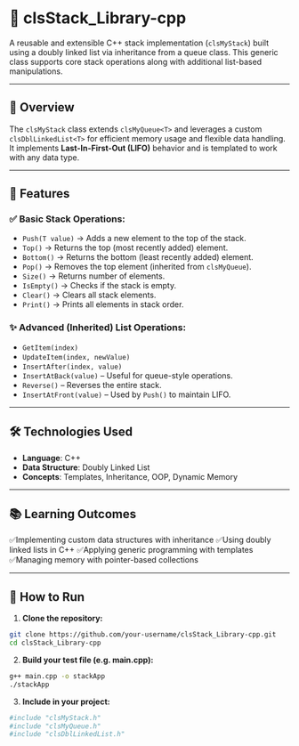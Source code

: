 # 📌 clsStack_Library-cpp

A reusable and extensible C++ stack implementation (`clsMyStack`) built using a doubly linked list via inheritance from a queue class. This generic class supports core stack operations along with additional list-based manipulations.

---

## 🌟 Overview

The `clsMyStack` class extends `clsMyQueue<T>` and leverages a custom `clsDblLinkedList<T>` for efficient memory usage and flexible data handling. It implements **Last-In-First-Out (LIFO)** behavior and is templated to work with any data type.

---

## 🚀 Features

### ✅ Basic Stack Operations:
- `Push(T value)` → Adds a new element to the top of the stack.
- `Top()` → Returns the top (most recently added) element.
- `Bottom()` → Returns the bottom (least recently added) element.
- `Pop()` → Removes the top element (inherited from `clsMyQueue`).
- `Size()` → Returns number of elements.
- `IsEmpty()` → Checks if the stack is empty.
- `Clear()` → Clears all stack elements.
- `Print()` → Prints all elements in stack order.

### ✨ Advanced (Inherited) List Operations:
- `GetItem(index)`
- `UpdateItem(index, newValue)`
- `InsertAfter(index, value)`
- `InsertAtBack(value)` – Useful for queue-style operations.
- `Reverse()` – Reverses the entire stack.
- `InsertAtFront(value)` – Used by `Push()` to maintain LIFO.

---

## 🛠 Technologies Used

- **Language**: C++
- **Data Structure**: Doubly Linked List
- **Concepts**: Templates, Inheritance, OOP, Dynamic Memory

---

## 📚 Learning Outcomes
✅Implementing custom data structures with inheritance
✅Using doubly linked lists in C++
✅Applying generic programming with templates
✅Managing memory with pointer-based collections

---
## 🔧 How to Run

1. **Clone the repository:**
```bash
git clone https://github.com/your-username/clsStack_Library-cpp.git
cd clsStack_Library-cpp
```
2. **Build your test file (e.g. main.cpp):**

```bash
g++ main.cpp -o stackApp
./stackApp
```
3. **Include in your project:**
```bash
#include "clsMyStack.h"
#include "clsMyQueue.h"
#include "clsDblLinkedList.h"
```
